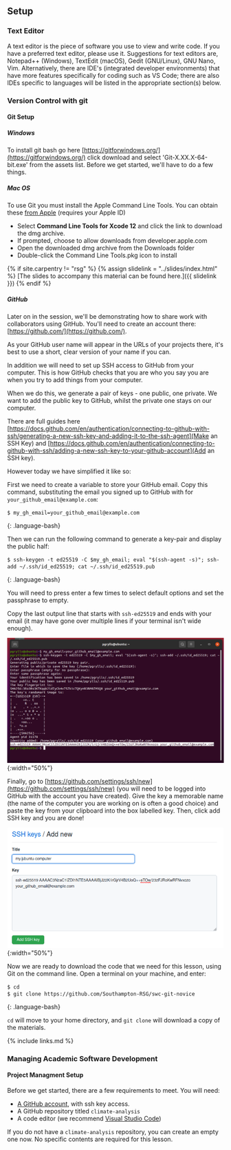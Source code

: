 
## Setup

### Text Editor

A text editor is the piece of software you use to view and write code. If you
have a preferred text editor, please use it. Suggestions for text editors are,
Notepad++ (Windows), TextEdit (macOS), Gedit (GNU/Linux), GNU Nano, Vim.
Alternatively, there are IDE's (integrated developer environments) that have
more features specifically for coding such as VS Code; there are also IDEs
specific to languages will be listed in the appropriate section(s) below.

### Version Control with git

#### Git Setup 

##### Windows
To install git bash go here [https://gitforwindows.org/](https://gitforwindows.org/) click download and select 'Git-X.XX.X-64-bit.exe' from the assets list.
Before we get started, we'll have to do a few things.

##### Mac OS
To use Git you must install the Apple Command Line Tools.  You can obtain these [from Apple](https://developer.apple.com/download/more/?name=command%20line%20tools%20for%20xcode%2012) (requires your Apple ID)

- Select **Command Line Tools for Xcode 12** and click the link to download the dmg archive.
- If prompted, choose to allow downloads from developer.apple.com
- Open the downloaded dmg archive from the Downloads folder
- Double-click the Command Line Tools.pkg icon to install


{% if site.carpentry != "rsg" %}
{% assign slidelink = "../slides/index.html" %}
[The slides to accompany this material can be found here.]({{ slidelink }})
{% endif %}

##### GitHub
Later on in the session, we'll be demonstrating how to share work with collaborators using GitHub. You'll need to create an account there: [https://github.com/](https://github.com/).

As your GitHub user name will appear in the URLs of your projects there, it's best to use a short, clear version of your name if you can.

In addition we will need to set up SSH access to GitHub from your computer. This is how GitHub checks that you are who you say you are when you try to add things from your computer.

When we do this, we generate a pair of keys - one public, one private. We want to add the public key to GitHub, whilst the private one stays on our computer.

There are full guides here [https://docs.github.com/en/authentication/connecting-to-github-with-ssh/generating-a-new-ssh-key-and-adding-it-to-the-ssh-agent](Make an SSH Key) and [https://docs.github.com/en/authentication/connecting-to-github-with-ssh/adding-a-new-ssh-key-to-your-github-account](Add an SSH key).

However today we have simplified it like so:

First we need to create a variable to store your GitHub email. Copy this command, substituting the email you signed up to GitHub with for `your_github_email@example.com`:
~~~
$ my_gh_email=your_github_email@example.com
~~~
{: .language-bash}

Then we can run the following command to generate a key-pair and display the public half:
~~~
$ ssh-keygen -t ed25519 -C $my_gh_email; eval "$(ssh-agent -s)"; ssh-add ~/.ssh/id_ed25519; cat ~/.ssh/id_ed25519.pub
~~~
{: .language-bash}

You will need to press enter a few times to select default options and set the passphrase to empty.

Copy the last output line that starts with `ssh-ed25519` and ends with your email (it may have gone over multiple lines if your terminal isn't wide enough).

![SSH-Output](fig/SSH-Output.png){:width="50%"}

Finally, go to [https://github.com/settings/ssh/new](https://github.com/settings/ssh/new) (you will need to be logged into GitHub with the account you have created). Give the key a memorable name (the name of the computer you are working on is often a good choice) and paste the key from your clipboard into the box labelled key. Then, click add SSH key and you are done!

![SSH-Add](fig/SSH-Add.png){:width="50%"}

Now we are ready to download the code that we need for this lesson, using Git on the command line. Open a terminal on your machine, and enter:
~~~
$ cd
$ git clone https://github.com/Southampton-RSG/swc-git-novice
~~~
{: .language-bash}

`cd` will move to your home directory, and `git clone` will download a copy of the materials.

{% include links.md %}

### Managing Academic Software Development

#### Project Managment Setup 



Before we get started, there are a few requirements to meet. You will need:

* [A GitHub account](https://github.com), with ssh key access.
* A GitHub repository titled `climate-analysis`
* A code editor (we recommend [Visual Studio Code](https://code.visualstudio.com/))

If you do not have a `climate-analysis` repository, you can create an empty one now. No specific contents are required for this lesson.
